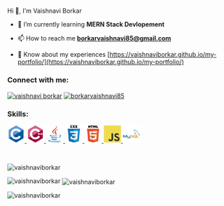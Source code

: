 Hi 👋, I'm Vaishnavi Borkar<!-- <h1 align="center">Hi 👋, I'm Vaishnavi Borkar</h1> -->
<!-- <p align="left"> <img src="https://komarev.com/ghpvc/?username=vaishnaviborkar&label=Profile%20views&color=0e75b6&style=flat" alt="vaishnaviborkar" /> </p> -->

- 🌱 I’m currently learning **MERN Stack Devlopement**

<!-- - 👨‍💻 All of my projects are available at [https://vaishnaviborkar.github.io/my-portfolio/](https://vaishnaviborkar.github.io/my-portfolio/) -->

- 📫 How to reach me **borkarvaishnavi85@gmail.com**

- 📄 Know about my experiences [https://vaishnaviborkar.github.io/my-portfolio/](https://vaishnaviborkar.github.io/my-portfolio/)

<h3 align="left">Connect with me:</h3>
<p align="left">
<!--  
 <a hreef="https://github.com/VaishnaviBorkar/" target="blank"><img src='https://cdn.jsdelivr.net/npm/simple-icons@3.0.1/icons/github.svg' alt='github' height="45" width="30"></a> -->
<a href="https://linkedin.com/in/vaishnaviborkar" target="blank"><img align="center" src="https://raw.githubusercontent.com/rahuldkjain/github-profile-readme-generator/master/src/images/icons/Social/linked-in-alt.svg" alt="vaishnavi borkar" height="25" width="40" /></a>
<a href="https://auth.geeksforgeeks.org/user/borkarvaishnavi85" target="blank"><img align="center" src="https://raw.githubusercontent.com/rahuldkjain/github-profile-readme-generator/master/src/images/icons/Social/geeks-for-geeks.svg" alt="borkarvaishnavi85" height="25" width="40" /></a>
</p>

<h3 align="left">Skills:</h3>
 <a href="https://www.cprogramming.com/" target="_blank"> <img src="https://raw.githubusercontent.com/devicons/devicon/master/icons/c/c-original.svg" alt="c" width="40" height="40"/> </a> <a href="https://www.w3schools.com/cpp/" target="_blank"> <img src="https://raw.githubusercontent.com/devicons/devicon/master/icons/cplusplus/cplusplus-original.svg" alt="cplusplus" width="40" height="40"/> </a> <a href="https://www.w3schools.com/css/" target="_blank"> <img src="https://raw.githubusercontent.com/devicons/devicon/master/icons/java/java-original.svg" alt="java" width="40" height="40"/> </a> <a href="https://developer.mozilla.org/en-US/docs/Web/JavaScript" target="_blank"> <img src="https://raw.githubusercontent.com/devicons/devicon/master/icons/css3/css3-original-wordmark.svg" alt="css3" width="40" height="40"/> </a> <a href="https://www.w3.org/html/" target="_blank"> <img src="https://raw.githubusercontent.com/devicons/devicon/master/icons/html5/html5-original-wordmark.svg" alt="html5" width="40" height="40"/> </a> <a href="https://www.java.com" target="_blank">  <img src="https://raw.githubusercontent.com/devicons/devicon/master/icons/javascript/javascript-original.svg" alt="javascript" width="40" height="40"/> </a> 
 <a href="https://www.mysql.com/" target="_blank"> <img src="https://raw.githubusercontent.com/devicons/devicon/master/icons/mysql/mysql-original-wordmark.svg" alt="mysql" width="40" height="40"/> </a> </p></br>
 <p align="left"> <img src="https://komarev.com/ghpvc/?username=vaishnaviborkar&label=Profile%20views&color=0e75b6&style=flat" alt="vaishnaviborkar" /> </p>

<p><img align="left" src="https://github-readme-streak-stats.herokuapp.com/?user=vaishnaviborkar&" alt="vaishnaviborkar" /></p>
<p margin-top="50px">
 
 <p>&nbsp;<img align="center" src="https://github-readme-stats.vercel.app/api?username=vaishnaviborkar&show_icons=true&locale=en" alt="vaishnaviborkar" /></p>
 
 <img align="keft" src="https://github-readme-stats.vercel.app/api/top-langs?username=vaishnaviborkar&show_icons=true&locale=en&layout=compact" alt="vaishnaviborkar" /></p>


